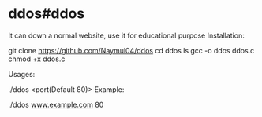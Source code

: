 # ddos#ddos
It can down a normal website, use it for educational purpose
Installation:

git clone  https://github.com/Naymul04/ddos
cd ddos
ls
gcc -o ddos ddos.c
chmod +x ddos.c

Usages: 

./ddos <website name> <port(Default 80)>
Example:

./ddos www.example.com 80
